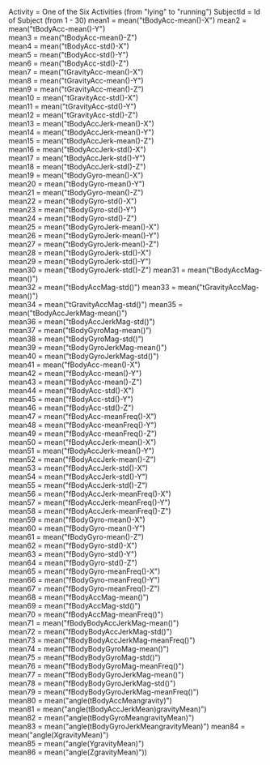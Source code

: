 Activity = One of the Six Activities (from "lying" to "running")
SubjectId = Id of Subject (from 1 - 30)
mean1 = mean("tBodyAcc-mean()-X")
mean2 = mean("tBodyAcc-mean()-Y")   
mean3 = mean("tBodyAcc-mean()-Z")  
mean4 = mean("tBodyAcc-std()-X")   
mean5 = mean("tBodyAcc-std()-Y")  
mean6 = mean("tBodyAcc-std()-Z")   
mean7 = mean("tGravityAcc-mean()-X")   
mean8 = mean("tGravityAcc-mean()-Y")   
mean9 = mean("tGravityAcc-mean()-Z")   
mean10 = mean("tGravityAcc-std()-X")  
mean11 = mean("tGravityAcc-std()-Y")  
mean12 = mean("tGravityAcc-std()-Z")  
mean13 = mean("tBodyAccJerk-mean()-X")  
mean14 = mean("tBodyAccJerk-mean()-Y")  
mean15 = mean("tBodyAccJerk-mean()-Z")   
mean16 = mean("tBodyAccJerk-std()-X")   
mean17 = mean("tBodyAccJerk-std()-Y")   
mean18 = mean("tBodyAccJerk-std()-Z")   
mean19 = mean("tBodyGyro-mean()-X")  
mean20 = mean("tBodyGyro-mean()-Y")  
mean21 = mean("tBodyGyro-mean()-Z")  
mean22 = mean("tBodyGyro-std()-X")   
mean23 = mean("tBodyGyro-std()-Y")   
mean24 = mean("tBodyGyro-std()-Z")   
mean25 = mean("tBodyGyroJerk-mean()-X")    
mean26 = mean("tBodyGyroJerk-mean()-Y")   
mean27 = mean("tBodyGyroJerk-mean()-Z")  
mean28 = mean("tBodyGyroJerk-std()-X")  
mean29 = mean("tBodyGyroJerk-std()-Y")  
mean30 = mean("tBodyGyroJerk-std()-Z") 
mean31 = mean("tBodyAccMag-mean()")  
mean32 = mean("tBodyAccMag-std()") 
mean33 = mean("tGravityAccMag-mean()")  
mean34 = mean("tGravityAccMag-std()") 
mean35 = mean("tBodyAccJerkMag-mean()")  
mean36 = mean("tBodyAccJerkMag-std()")  
mean37 = mean("tBodyGyroMag-mean()")  
mean38 = mean("tBodyGyroMag-std()")  
mean39 = mean("tBodyGyroJerkMag-mean()")   
mean40 = mean("tBodyGyroJerkMag-std()")  
mean41 = mean("fBodyAcc-mean()-X")   
mean42 = mean("fBodyAcc-mean()-Y")   
mean43 = mean("fBodyAcc-mean()-Z")   
mean44 = mean("fBodyAcc-std()-X")   
mean45 = mean("fBodyAcc-std()-Y")   
mean46 = mean("fBodyAcc-std()-Z")   
mean47 = mean("fBodyAcc-meanFreq()-X")  
mean48 = mean("fBodyAcc-meanFreq()-Y")   
mean49 = mean("fBodyAcc-meanFreq()-Z")   
mean50 = mean("fBodyAccJerk-mean()-X")   
mean51 = mean("fBodyAccJerk-mean()-Y")  
mean52 = mean("fBodyAccJerk-mean()-Z")   
mean53 = mean("fBodyAccJerk-std()-X")   
mean54 = mean("fBodyAccJerk-std()-Y")   
mean55 = mean("fBodyAccJerk-std()-Z")   
mean56 = mean("fBodyAccJerk-meanFreq()-X")   
mean57 = mean("fBodyAccJerk-meanFreq()-Y")  
mean58 = mean("fBodyAccJerk-meanFreq()-Z")   
mean59 = mean("fBodyGyro-mean()-X")  
mean60 = mean("fBodyGyro-mean()-Y")  
mean61 = mean("fBodyGyro-mean()-Z")  
mean62 = mean("fBodyGyro-std()-X")   
mean63 = mean("fBodyGyro-std()-Y")   
mean64 = mean("fBodyGyro-std()-Z")   
mean65 = mean("fBodyGyro-meanFreq()-X")   
mean66 = mean("fBodyGyro-meanFreq()-Y")   
mean67 = mean("fBodyGyro-meanFreq()-Z")   
mean68 = mean("fBodyAccMag-mean()")  
mean69 = mean("fBodyAccMag-std()")   
mean70 = mean("fBodyAccMag-meanFreq()")  
mean71 = mean("fBodyBodyAccJerkMag-mean()")  
mean72 = mean("fBodyBodyAccJerkMag-std()")    
mean73 = mean("fBodyBodyAccJerkMag-meanFreq()")   
mean74 = mean("fBodyBodyGyroMag-mean()")   
mean75 = mean("fBodyBodyGyroMag-std()")   
mean76 = mean("fBodyBodyGyroMag-meanFreq()")    
mean77 = mean("fBodyBodyGyroJerkMag-mean()")    
mean78 = mean("fBodyBodyGyroJerkMag-std()")   
mean79 = mean("fBodyBodyGyroJerkMag-meanFreq()")   
mean80 = mean("angle(tBodyAccMeangravity)")  
mean81 = mean("angle(tBodyAccJerkMean)gravityMean)")   
mean82 = mean("angle(tBodyGyroMeangravityMean)")     
mean83 = mean("angle(tBodyGyroJerkMeangravityMean)") 
mean84 = mean("angle(XgravityMean)")   
mean85 = mean("angle(YgravityMean)")   
mean86 = mean("angle(ZgravityMean)"))